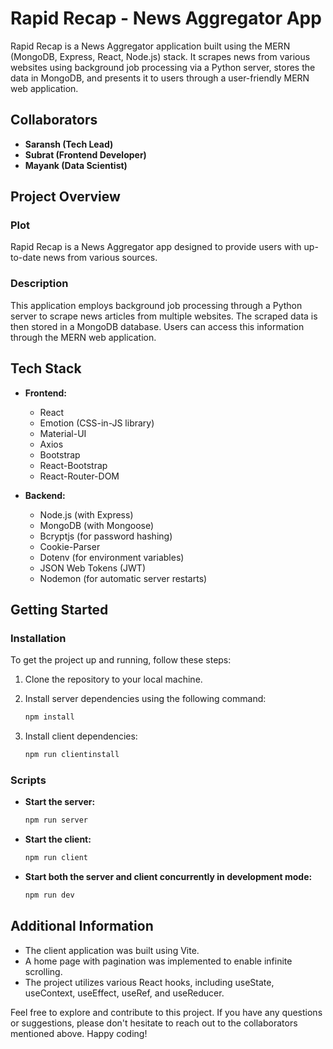 # Rapid Recap - News Aggregator App

Rapid Recap is a News Aggregator application built using the MERN (MongoDB, Express, React, Node.js) stack. It scrapes news from various websites using background job processing via a Python server, stores the data in MongoDB, and presents it to users through a user-friendly MERN web application.

## Collaborators

- **Saransh (Tech Lead)**
- **Subrat (Frontend Developer)**
- **Mayank (Data Scientist)**

## Project Overview

### Plot

Rapid Recap is a News Aggregator app designed to provide users with up-to-date news from various sources.

### Description

This application employs background job processing through a Python server to scrape news articles from multiple websites. The scraped data is then stored in a MongoDB database. Users can access this information through the MERN web application.

## Tech Stack

- **Frontend:**
  - React
  - Emotion (CSS-in-JS library)
  - Material-UI
  - Axios
  - Bootstrap
  - React-Bootstrap
  - React-Router-DOM

- **Backend:**
  - Node.js (with Express)
  - MongoDB (with Mongoose)
  - Bcryptjs (for password hashing)
  - Cookie-Parser
  - Dotenv (for environment variables)
  - JSON Web Tokens (JWT)
  - Nodemon (for automatic server restarts)

## Getting Started

### Installation

To get the project up and running, follow these steps:

1. Clone the repository to your local machine.
2. Install server dependencies using the following command:

   ```bash
   npm install
   ```

3. Install client dependencies:

   ```bash
   npm run clientinstall
   ```

### Scripts

- **Start the server:**

  ```bash
  npm run server
  ```

- **Start the client:**

  ```bash
  npm run client
  ```

- **Start both the server and client concurrently in development mode:**

  ```bash
  npm run dev
  ```

## Additional Information

- The client application was built using Vite.
- A home page with pagination was implemented to enable infinite scrolling.
- The project utilizes various React hooks, including useState, useContext, useEffect, useRef, and useReducer.

Feel free to explore and contribute to this project. If you have any questions or suggestions, please don't hesitate to reach out to the collaborators mentioned above. Happy coding!
